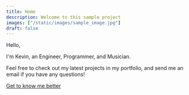 ```yaml
---
title: Home
description: Welcome to this sample project
images: ["/static/images/sample_image.jpg"]
draft: false
---
```


Hello,

I'm Kevin, an  Engineer, Programmer, and Musician.

Feel free to check out my latest projects in my portfolio, and send me an email if you have any questions!

[Get to know me better](/portfolio/about/ "Get to know me better")
